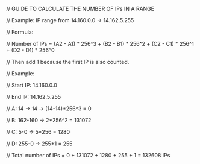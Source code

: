 
// GUIDE TO CALCULATE THE NUMBER OF IPs IN A RANGE

// Example: IP range from 14.160.0.0 → 14.162.5.255

// Formula:

// Number of IPs = (A2 - A1) * 256^3 + (B2 - B1) * 256^2 + (C2 - C1) * 256^1 + (D2 - D1) * 256^0

// Then add 1 because the first IP is also counted.

// Example:

// Start IP: 14.160.0.0

// End IP:   14.162.5.255

// A: 14 → 14 → (14-14)*256^3 = 0

// B: 162-160 → 2*256^2 = 131072

// C: 5-0 → 5*256 = 1280

// D: 255-0 → 255*1 = 255


// Total number of IPs = 0 + 131072 + 1280 + 255 + 1 = 132608 IPs

